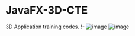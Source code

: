# JavaFX-3D-CTE
3D Application training codes.
!-
![image](https://user-images.githubusercontent.com/33639948/73562699-b7db9800-446c-11ea-98aa-f6a4ec76b7d9.png)
![image](https://user-images.githubusercontent.com/33639948/73680773-ee641d80-46cd-11ea-8ff5-b038a46d9cb7.png)

